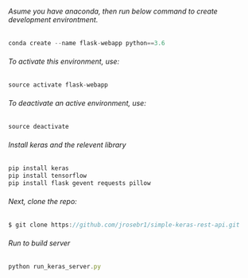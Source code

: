 ###### Asume you have anaconda, then run below command to create development environtment.
```javascript
conda create --name flask-webapp python==3.6
```

###### To activate this environment, use:
```javascript
source activate flask-webapp
```
###### To deactivate an active environment, use:
```javascript
source deactivate
```
###### Install keras and the relevent library
```javascript
pip install keras
pip install tensorflow
pip install flask gevent requests pillow
```
###### Next, clone the repo:
```javascript
$ git clone https://github.com/jrosebr1/simple-keras-rest-api.git
```

###### Run to build server
```javascript
python run_keras_server.py
```
